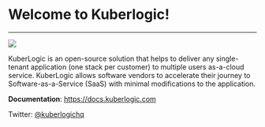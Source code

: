 # Welcome to Kuberlogic!
---
![](https://github.com/kuberlogic/kuberlogic/blob/master/img/kuberlogic-logo.png)

KuberLogic is an open-source solution that helps to deliver any single-tenant application (one stack per customer) to multiple users as-a-cloud service. KuberLogic allows software vendors to accelerate their journey to Software-as-a-Service (SaaS) with minimal modifications to the application.


**Documentation**: https://docs.kuberlogic.com

Twitter: [@kuberlogichq](https://twitter.com/kuberlogichq)
